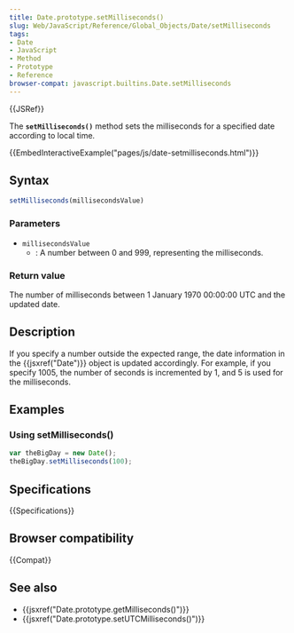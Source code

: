 ```yaml
---
title: Date.prototype.setMilliseconds()
slug: Web/JavaScript/Reference/Global_Objects/Date/setMilliseconds
tags:
- Date
- JavaScript
- Method
- Prototype
- Reference
browser-compat: javascript.builtins.Date.setMilliseconds
---
```

{{JSRef}}

The **`setMilliseconds()`** method sets the milliseconds for a specified date
according to local time.

{{EmbedInteractiveExample("pages/js/date-setmilliseconds.html")}}

## Syntax

```js
setMilliseconds(millisecondsValue)
```

### Parameters

- `millisecondsValue`
  - : A number between 0 and 999, representing the milliseconds.

### Return value

The number of milliseconds between 1 January 1970 00:00:00 UTC and the updated
date.

## Description

If you specify a number outside the expected range, the date information in the
{{jsxref("Date")}} object is updated accordingly. For example, if you
specify 1005, the number of seconds is incremented by 1, and 5 is used for the
milliseconds.

## Examples

### Using setMilliseconds()

```js
var theBigDay = new Date();
theBigDay.setMilliseconds(100);
```

## Specifications

{{Specifications}}

## Browser compatibility

{{Compat}}

## See also

- {{jsxref("Date.prototype.getMilliseconds()")}}
- {{jsxref("Date.prototype.setUTCMilliseconds()")}}
